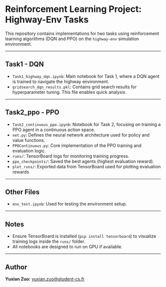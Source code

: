 # Reinforcement Learning Project: Highway-Env Tasks

This repository contains implementations for two tasks using reinforcement learning algorithms (DQN and PPO) on the `highway-env` simulation environment.

---

## Task1 - DQN

- `Task1_highway_dqn.ipynb`: Main notebook for Task 1, where a DQN agent is trained to navigate the highway environment.
- `gridsearch_dqn_results.pkl`: Contains grid search results for hyperparameter tuning. This file enables quick analysis.

---

## Task2_ppo - PPO

- `Task2_continuous_ppo.ipynb`: Notebook for Task 2, focusing on training a PPO agent in a continuous action space.
- `net.py`: Defines the neural network architecture used for policy and value functions.
- `PPOContinuous.py`: Core implementation of the PPO training and evaluation logic.
- `runs/`: TensorBoard logs for monitoring training progress.
- `ppo_checkpoints/`: Saved the best agents (highest evaluation reward).
- `plot_runs/`: Exported data from TensorBoard used for plotting evaluation rewards

---

## Other Files

- `env_test.ipynb`: Used for testing the environment setup.

---

## Notes

- Ensure TensorBoard is installed (`pip install tensorboard`) to visualize training logs inside the `runs/` folder.
- All notebooks are designed to run on GPU if available.

---

## Author

**Yuxian Zuo:** yuxian.zuo@student-cs.fr